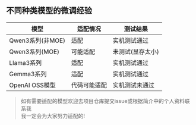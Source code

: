## 不同种类模型的微调经验

| 模型 | 适配情况 | 测试结果 |
| ---- | ---------| ----------|
| Qwen3系列(非MOE) | 适配 | 实机测试通过 |
| Qwen3系列(MOE) | 可能适配 | 未测试(显存太小) |
| Llama3系列 | 适配 | 实机测试通过 |
| Gemma3系列 | 适配 | 实机测试通过 |
| OpenAI OSS模型 | 代码可能适配 | 实机测试未通过 |

> 如有需要适配的模型欢迎去项目仓库提交issue或根据简介中的个人资料联系我  
> 我一定会为大家努力适配的!
